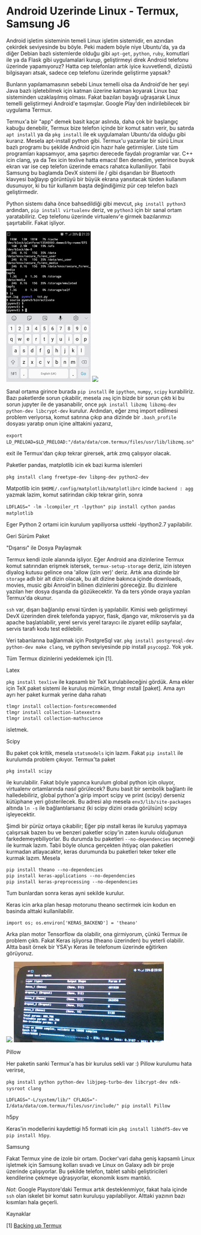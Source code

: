 # Android Uzerinde Linux - Termux, Samsung J6

Android işletim sisteminin temeli Linux işletim sistemidir, en azından
çekirdek seviyesinde bu böyle. Peki madem böyle niye Ubuntu'da, ya da
diğer Debian bazlı sistemlerde olduğu gibi `apt-get`, `python`,
`ruby`, komutlari ile ya da Flask gibi uygulamalari kurup,
geliştirmeyi direk Android telefonu üzerinde yapamıyoruz? Hatta cep
telefonları artık iyice kuvvetlendi, dizüstü bilgisayarı atsak, sadece
cep telefonu üzerinde geliştirme yapsak?

Bunların yapılamamasının sebebi Linux temelli olsa da Android'de her
şeyi Java bazlı işletebilmek için katman üzerine katman koyarak Linux
baz sisteminden uzaklaşılmış olması. Fakat bazıları bayağı uğraşarak
Linux temelli geliştirmeyi Android'e taşımışlar. Google Play'den
indirilebilecek bir uygulama Termux.

Termux'a bir "app" demek basit kaçar aslında, daha çok bir başlangıç
kabuğu denebilir, Termux bize telefon içinde bir komut satırı verir,
bu satırda `apt install` ya da `pkg install` ile ek uygulamaları
Ubuntu'da olduğu gibi kurarız. Mesela apt-install python
gibi. Termux'u yazanlar bir sürü Linux bazlı programı bu şekilde
Android için hazır hale getirmişler. Liste tüm programları kapsamıyor,
ama şaşırtıcı derecede faydalı programlar var. C++ icin clang, ya da
Tex icin texlive hatta emacs! Ben denedim, yeterince buyuk ekran var
ise cep telefon üzerinde emacs rahatca kullaniliyor. Tabii Samsung bu
baglamda DevX sistemi ile / gibi dışarıdan bir Bluetooth klavyesi
bağlayıp görüntüyü bir büyük ekrana yansıtacak türden kullanım
dusunuyor, ki bu tür kullanım başta değindiğimiz pür cep telefon bazlı
geliştirmedir.

Python sistemı daha önce bahsedildiği gibi mevcut, `pkg install
python3` ardından, `pip install virtualenv` deriz, ve `python3` için
bir sanal ortam yaratabiliriz. Cep telefonu üzerinde virtualenv'e
girmek bazılarımızı şaşırtabilir. Fakat işliyor.

![](Screenshot_20180924-212304_Termux.jpg)
![](https://1.bp.blogspot.com/-1NCOxOn9Sc8/W6k6K1zRZII/AAAAAAAABtU/7UeTrHxFTlArLVr7I_MTOgKDrTglwHcHgCLcBGAs/s400/Screenshot_20180924-212304_Termux.jpg)

Sanal ortama girince burada `pip install` ile `ipython`, `numpy`,
`scipy` kurabiliriz. Bazı paketlerde sorun çıkabilir, mesela `zmq`
için bizde bir sorun çıktı ki bu sorun jupyter ile de yasanabilir,
once `pgk install libzmq libzmq-dev python-dev libcrypt-dev`
kurulur. Ardından, eğer zmq import edilmesi problem veriyorsa, komut
satırına çıkıp ana dizinde bir `.bash_profile` dosyası yaratıp onun
içine alttakini yazarız,

`export LD_PRELOAD=$LD_PRELOAD:"/data/data/com.termux/files/usr/lib/libzmq.so"`

exit ile Termux'dan çıkıp tekrar girersek, artık zmq çalışıyor olacak.

Paketler pandas, matplotlib icin ek bazi kurma islemleri

`pkg install clang freetype-dev libpng-dev python2-dev`

Matpotlib icin `$HOME/.config/matplotlib/matplotlibrc` icinde `backend : agg`
yazmak lazim, komut satirindan cikip tekrar girin, sonra

`LDFLAGS=" -lm -lcompiler_rt -lpython" pip install cython pandas matplotlib`

Eger Python 2 ortami icin kurulum yapiliyorsa ustteki  -lpython2.7 yapilabilir.

Geri Sürüm Paket

"Dışarısı" ile Dosya Paylaşmak

Termux kendi izole alanında işliyor. Eğer Android ana dizinlerine
Termux komut satırından erişmek istersek,  `termux-setup-storage`
deriz, izin isteyen diyalog kutusu gelince ona 'allow (izin ver)'
deriz. Artık ana dizinde bir `storage` adlı bir alt dizin olacak, bu
alt dizine bakınca içinde downloads, movies, music gibi Anroid'in
bilinen dizinlerini göreceğiz. Bu dizinlere yazılan her dosya dışarıda
da gözükecektir. Ya da ters yönde oraya yazılan Termux'da okunur.

`ssh` var, dışarı bağlanılıp envai türden iş yapılabilir. Kimisi web
geliştirmeyi DevX üzerinden direk telefonda yapıyor, flask, django
var, mikroservis ya da apache başlatılabilir, yerel servis yerel
tarayıcı ile ziyaret edilip sayfalar, servis tarafı kodu test
edilebilir.

Veri tabanlarına bağlanmak için PostgreSql var. `pkg install
postgresql-dev python-dev make clang`, ve python seviyesinde pip
install `psycopg2`. Yok yok.

Tüm Termux dizinlerini yedeklemek için [1].

Latex

`pkg install texlive` ile kapsamlı bir TeX kurulabileceğini
gördük. Ama ekler için TeX paket sistemi ile kuruluş mümkün, tlmgr
ınstall [paket]. Ama ayrı ayrı her paket kurmak yerine daha rahatı

```
tlmgr install collection-fontsrecommended
tlmgr install collection-latexextra
tlmgr install collection-mathscience
```

isletmek.

Scipy

Bu paket çok kritik, mesela `statsmodels` için lazım. Fakat `pip
install` ile kurulumda problem çıkıyor. Termux'ta paket

```
pkg install scipy
```

ile kurulabilir. Fakat böyle yapınca kurulum global python için
oluyor, virtualenv ortamlarında nasıl görülecek? Bunu basit bir
sembolik bağlantı ile halledebiliriz, global python'a girip import
scipy ve print (scipy) derseniz kütüphane yeri gösterilecek. Bu adresi
alıp mesela `env3/lib/site-packages` altında `ln -s` ile bağlantılarsanız
(ki scipy dizini orada görülsün) scipy işleyecektir.

Şimdi bir pürüz ortaya çıkabilir; Eğer pip ınstall keras ile kuruluş
yapmaya çalışırsak bazen bu ve benzeri paketler scipy'in zaten kurulu
olduğunun farkedemeyebiliyorlar. Bu durumda bu
paketleri `--no-dependencies` seçeneği ile kurmak lazım. Tabii böyle
olunca gerçekten ihtiyaç olan paketleri kurmadan atlayacaktır, keras
durumunda bu paketleri teker teker elle kurmak lazım. Mesela

```
pip install theano --no-dependencies
pip install keras-applications --no-dependencies
pip install keras-preprocessing --no-dependencies
```

Tum bunlardan sonra keras ayni sekilde kurulur.

Keras icin arka plan hesap motorunu theano sectirmek icin kodun en
basinda alttaki kullanilabilir.

```
import os; os.environ['KERAS_BACKEND'] = 'theano'
```

Arka plan motor Tensorflow da olabilir, ona girmiyorum, çünkü Termux
ile problem çıktı. Fakat Keras işliyorsa (theano üzerinden) bu yeterli
olabilir. Altta basit örnek bir YSA'yı Keras ile telefonum üzerinde
eğitirken görüyoruz.

![](https://4.bp.blogspot.com/-iglpG8Gy7Og/W8tA4O_uJ8I/AAAAAAAABuQ/ETLPpmmJ1sAeMX_aD_YsrWm4-isuQm3owCLcBGAs/s400/Dp5x_-wX0AIX6RR.jpg)
![](Dp5x_-wX0AIX6RR.jpg)

Pillow

Her paketin sanki Termux'a has bir kurulus sekli var :) Pillow
kurulumu hata verirse,

`pkg install python python-dev libjpeg-turbo-dev libcrypt-dev ndk-sysroot clang`

```
LDFLAGS="-L/system/lib/" CFLAGS="-I/data/data/com.termux/files/usr/include/" pip install Pillow
```

h5py

Keras'in modellerini kaydettigi h5 formati icin `pkg
install libhdf5-dev` ve `pip install h5py`.

Samsung

Fakat Termux yine de izole bir ortam. Docker'vari daha geniş kapsamlı
Linux işletmek için Samsung kolları sıvadı ve Linux on Galaxy adlı bir
proje üzerinde çalışıyorlar. Bu şekilde telefon, tablet sahibi
geliştiricileri kendilerine çekmeye uğraşıyorlar, ekonomik kısmı
mantıklı.

*Not*: Google Playstore'daki Termux artık desteklenmiyor, fakat hala
içinde `ssh` olan iskelet bir komut satırı kuruluşu yapılabiliyor.
Alttaki yazının bazı kısımları hala geçerli.


Kaynaklar

[1] <a href="https://wiki.termux.com/wiki/Backing_up_Termux">Backing up Termux</a>


